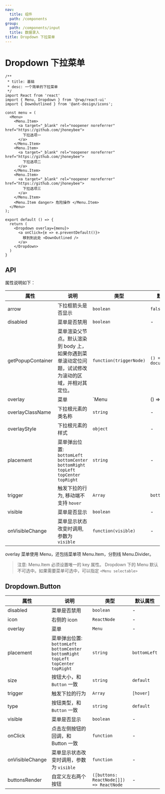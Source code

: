 ```yaml
---
nav:
  title: 组件
  path: /components
group:
  path: /components/input
  title: 数据录入
title: Dropdown 下拉菜单
---
```


# Dropdown 下拉菜单

```tsx
/**
 * title: 基础
 * desc: 一个简单的下拉菜单
 */
import React from 'react'
import { Menu, Dropdown } from '@rwp/react-ui'
import { DownOutlined } from '@ant-design/icons';

const menu = (
  <Menu>
    <Menu.Item>
      <a target="_blank" rel="noopener noreferrer" href="https://github.com/jhoneybee">
        下拉选项一
      </a>
    </Menu.Item>
    <Menu.Item>
      <a target="_blank" rel="noopener noreferrer" href="https://github.com/jhoneybee">
        下拉选项二
      </a>
    </Menu.Item>
    <Menu.Item>
      <a target="_blank" rel="noopener noreferrer" href="https://github.com/jhoneybee">
        下拉选项三
      </a>
    </Menu.Item>
    <Menu.Item danger> 危险操作 </Menu.Item>
  </Menu>
);

export default () => {
  return (
    <Dropdown overlay={menu}>
      <a onClick={e => e.preventDefault()}>
        移到到此处 <DownOutlined />
      </a>
    </Dropdown>
  )
}
```

## API

属性说明如下：

|属性        |说明	       |类型	  |默认属性
|-----      |------       |-----     |-----    
|arrow      |下拉框箭头是否显示|`boolean`|`false`	
|disabled   |菜单是否禁用|`boolean`|	-
|getPopupContainer|菜单渲染父节点。默认渲染到 body 上，如果你遇到菜单滚动定位问题，试试修改为滚动的区域，并相对其定位。|`function(triggerNode)`|`() => document.body`
|overlay|菜单|	`Menu | () => Menu`|	-
|overlayClassName|下拉根元素的类名称|`string`| 	-
|overlayStyle|下拉根元素的样式|`object`| -
|placement|菜单弹出位置: `bottomLeft` `bottomCenter` `bottomRight` `topLeft` `topCenter` `topRight`|`string`|	-
|trigger|触发下拉的行为, 移动端不支持 `hover`|	`Array`|`bottomLeft` | [`hover`]
|visible|菜单是否显示|`boolean`|-
|onVisibleChange|	菜单显示状态改变时调用,参数为 `visible`|`function(visible)`|-

overlay 菜单使用 Menu，还包括菜单项 Menu.Item，分割线 Menu.Divider。

> 注意: Menu.Item 必须设置唯一的 key 属性。
> Dropdown 下的 Menu 默认不可选中。如果需要菜单可选中，可以指定 `<Menu selectable>`


## Dropdown.Button

|属性        |说明	       |类型	  |默认属性
|-----      |------       |-----     |-----   
|disabled   |菜单是否禁用  |`boolean` |-
|icon       |右侧的 icon   |`ReactNode`|-
|overlay    |菜单          |`Menu`|-
|placement  |菜单弹出位置: `bottomLeft` `bottomCenter` `bottomRight` `topLeft` `topCenter` `topRight`|`string`|`bottomLeft`
|size       |按钮大小，和 `Button` 一致|`string`|`default`
|trigger    |触发下拉的行为|	`Array`|`[hover]`
|type       |按钮类型，和 `Button` 一致|`string`|`default`
|visible    |菜单是否显示|`boolean`| -
|onClick    |点击左侧按钮的回调，和 Button 一致|`function`| -
|onVisibleChange|菜单显示状态改变时调用，参数为 `visible`|`function`| -
|buttonsRender |自定义左右两个按钮| `([buttons: ReactNode[]]) => ReactNode`| -
